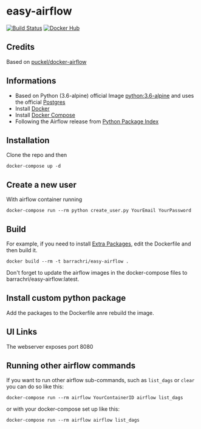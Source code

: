 # easy-airflow
[![Build Status](https://travis-ci.org/barrachri/easy-airflow.svg?branch=master)](https://travis-ci.org/barrachri/easy-airflow)
[![Docker Hub](https://img.shields.io/badge/docker-ready-blue.svg)](https://hub.docker.com/r/barrachri/easy-airflow/)

## Credits

Based on [puckel/docker-airflow](https://github.com/puckel/docker-airflow)

## Informations

* Based on Python (3.6-alpine) official Image [python:3.6-alpine](https://hub.docker.com/_/python/) and uses the official [Postgres](https://hub.docker.com/_/postgres/)
* Install [Docker](https://www.docker.com/)
* Install [Docker Compose](https://docs.docker.com/compose/install/)
* Following the Airflow release from [Python Package Index](https://pypi.python.org/pypi/apache-airflow)

## Installation

Clone the repo and then

    docker-compose up -d

## Create a new user

With airflow container running

    docker-compose run --rm python create_user.py YourEmail YourPassword

## Build

For example, if you need to install [Extra Packages](https://airflow.incubator.apache.org/installation.html#extra-package), edit the Dockerfile and then build it.

    docker build --rm -t barrachri/easy-airflow .

Don't forget to update the airflow images in the docker-compose files to barrachri/easy-airflow:latest.

## Install custom python package

Add the packages to the Dockerfile anre rebuild the image.

## UI Links

The webserver exposes port 8080

## Running other airflow commands

If you want to run other airflow sub-commands, such as `list_dags` or `clear` you can do so like this:

    docker-compose run --rm airflow YourContainerID airflow list_dags

or with your docker-compose set up like this:

    docker-compose run --rm airflow airflow list_dags
